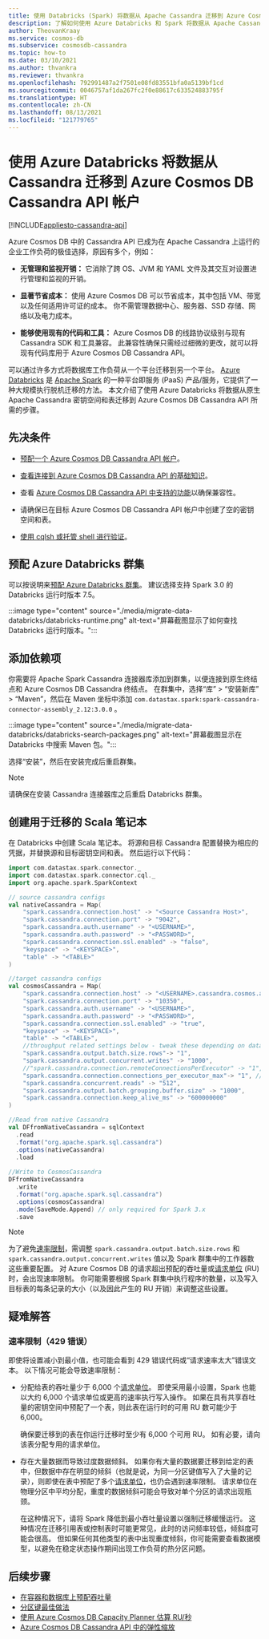 ```yaml
---
title: 使用 Databricks (Spark) 将数据从 Apache Cassandra 迁移到 Azure Cosmos DB Cassandra API
description: 了解如何使用 Azure Databricks 和 Spark 将数据从 Apache Cassandra 数据库迁移到 Azure Cosmos DB Cassandra API。
author: TheovanKraay
ms.service: cosmos-db
ms.subservice: cosmosdb-cassandra
ms.topic: how-to
ms.date: 03/10/2021
ms.author: thvankra
ms.reviewer: thvankra
ms.openlocfilehash: 792991487a2f7501e08fd83551bfa0a5139bf1cd
ms.sourcegitcommit: 0046757af1da267fc2f0e88617c633524883795f
ms.translationtype: HT
ms.contentlocale: zh-CN
ms.lasthandoff: 08/13/2021
ms.locfileid: "121779765"
---
```

# <a name="migrate-data-from-cassandra-to-an-azure-cosmos-db-cassandra-api-account-by-using-azure-databricks"></a>使用 Azure Databricks 将数据从 Cassandra 迁移到 Azure Cosmos DB Cassandra API 帐户
[!INCLUDE[appliesto-cassandra-api](../includes/appliesto-cassandra-api.md)]

Azure Cosmos DB 中的 Cassandra API 已成为在 Apache Cassandra 上运行的企业工作负荷的极佳选择，原因有多个，例如：

* **无管理和监视开销：** 它消除了跨 OS、JVM 和 YAML 文件及其交互对设置进行管理和监视的开销。

* **显著节省成本：** 使用 Azure Cosmos DB 可以节省成本，其中包括 VM、带宽以及任何适用许可证的成本。 你不需管理数据中心、服务器、SSD 存储、网络以及电力成本。

* **能够使用现有的代码和工具：** Azure Cosmos DB 的线路协议级别与现有 Cassandra SDK 和工具兼容。 此兼容性确保只需经过细微的更改，就可以将现有代码库用于 Azure Cosmos DB Cassandra API。

可以通过许多方式将数据库工作负荷从一个平台迁移到另一个平台。 [Azure Databricks](https://azure.microsoft.com/services/databricks/) 是 [Apache Spark](https://spark.apache.org/) 的一种平台即服务 (PaaS) 产品/服务，它提供了一种大规模执行脱机迁移的方法。 本文介绍了使用 Azure Databricks 将数据从原生 Apache Cassandra 密钥空间和表迁移到 Azure Cosmos DB Cassandra API 所需的步骤。

## <a name="prerequisites"></a>先决条件

* [预配一个 Azure Cosmos DB Cassandra API 帐户](manage-data-dotnet.md#create-a-database-account)。

* [查看连接到 Azure Cosmos DB Cassandra API 的基础知识](connect-spark-configuration.md)。

* 查看 [Azure Cosmos DB Cassandra API 中支持的功能](cassandra-support.md)以确保兼容性。

* 请确保已在目标 Azure Cosmos DB Cassandra API 帐户中创建了空的密钥空间和表。

* [使用 cqlsh 或托管 shell 进行验证](cassandra-support.md#hosted-cql-shell-preview)。

## <a name="provision-an-azure-databricks-cluster"></a>预配 Azure Databricks 群集

可以按说明来[预配 Azure Databricks 群集](/azure/databricks/scenarios/quickstart-create-databricks-workspace-portal)。 建议选择支持 Spark 3.0 的 Databricks 运行时版本 7.5。

:::image type="content" source="./media/migrate-data-databricks/databricks-runtime.png" alt-text="屏幕截图显示了如何查找 Databricks 运行时版本。":::

## <a name="add-dependencies"></a>添加依赖项

你需要将 Apache Spark Cassandra 连接器库添加到群集，以便连接到原生终结点和 Azure Cosmos DB Cassandra 终结点。 在群集中，选择“库” > “安装新库” > “Maven”，然后在 Maven 坐标中添加 `com.datastax.spark:spark-cassandra-connector-assembly_2.12:3.0.0`  。

:::image type="content" source="./media/migrate-data-databricks/databricks-search-packages.png" alt-text="屏幕截图显示在 Databricks 中搜索 Maven 包。":::

选择“安装”，然后在安装完成后重启群集。

> [!NOTE]
> 请确保在安装 Cassandra 连接器库之后重启 Databricks 群集。

## <a name="create-scala-notebook-for-migration"></a>创建用于迁移的 Scala 笔记本

在 Databricks 中创建 Scala 笔记本。 将源和目标 Cassandra 配置替换为相应的凭据，并替换源和目标密钥空间和表。 然后运行以下代码：

```scala
import com.datastax.spark.connector._
import com.datastax.spark.connector.cql._
import org.apache.spark.SparkContext

// source cassandra configs
val nativeCassandra = Map( 
    "spark.cassandra.connection.host" -> "<Source Cassandra Host>",
    "spark.cassandra.connection.port" -> "9042",
    "spark.cassandra.auth.username" -> "<USERNAME>",
    "spark.cassandra.auth.password" -> "<PASSWORD>",
    "spark.cassandra.connection.ssl.enabled" -> "false",
    "keyspace" -> "<KEYSPACE>",
    "table" -> "<TABLE>"
)

//target cassandra configs
val cosmosCassandra = Map( 
    "spark.cassandra.connection.host" -> "<USERNAME>.cassandra.cosmos.azure.com",
    "spark.cassandra.connection.port" -> "10350",
    "spark.cassandra.auth.username" -> "<USERNAME>",
    "spark.cassandra.auth.password" -> "<PASSWORD>",
    "spark.cassandra.connection.ssl.enabled" -> "true",
    "keyspace" -> "<KEYSPACE>",
    "table" -> "<TABLE>",
    //throughput related settings below - tweak these depending on data volumes. 
    "spark.cassandra.output.batch.size.rows"-> "1",
    "spark.cassandra.output.concurrent.writes" -> "1000",
    //"spark.cassandra.connection.remoteConnectionsPerExecutor" -> "1", // Spark 3.x
    "spark.cassandra.connection.connections_per_executor_max"-> "1", // Spark 2.x
    "spark.cassandra.concurrent.reads" -> "512",
    "spark.cassandra.output.batch.grouping.buffer.size" -> "1000",
    "spark.cassandra.connection.keep_alive_ms" -> "600000000"
)

//Read from native Cassandra
val DFfromNativeCassandra = sqlContext
  .read
  .format("org.apache.spark.sql.cassandra")
  .options(nativeCassandra)
  .load
  
//Write to CosmosCassandra
DFfromNativeCassandra
  .write
  .format("org.apache.spark.sql.cassandra")
  .options(cosmosCassandra)
  .mode(SaveMode.Append) // only required for Spark 3.x
  .save
```

> [!NOTE]
> 为了避免[速率限制](/samples/azure-samples/azure-cosmos-cassandra-extensions-java-sample-v4/azure-cosmos-cassandra-extensions-java-sample-v4/)，需调整 `spark.cassandra.output.batch.size.rows` 和 `spark.cassandra.output.concurrent.writes` 值以及 Spark 群集中的工作器数这些重要配置。 对 Azure Cosmos DB 的请求超出预配的吞吐量或[请求单位](../request-units.md) (RU) 时，会出现速率限制。 你可能需要根据 Spark 群集中执行程序的数量，以及写入目标表的每条记录的大小（以及因此产生的 RU 开销）来调整这些设置。

## <a name="troubleshoot"></a>疑难解答

### <a name="rate-limiting-429-error"></a>速率限制（429 错误）

即使将设置减小到最小值，也可能会看到 429 错误代码或“请求速率太大”错误文本。 以下情况可能会导致速率限制：

* 分配给表的吞吐量少于 6,000 个[请求单位](../request-units.md)。 即使采用最小设置，Spark 也能以大约 6,000 个请求单位或更高的速率执行写入操作。 如果在具有共享吞吐量的密钥空间中预配了一个表，则此表在运行时的可用 RU 数可能少于 6,000。

    确保要迁移到的表在你运行迁移时至少有 6,000 个可用 RU。 如有必要，请向该表分配专用的请求单位。

* 存在大量数据而导致过度数据倾斜。 如果你有大量的数据要迁移到给定的表中，但数据中存在明显的倾斜（也就是说，为同一分区键值写入了大量的记录），则即使在表中预配了多个[请求单位](../request-units.md)，也仍会遇到速率限制。 请求单位在物理分区中平均分配，重度的数据倾斜可能会导致对单个分区的请求出现瓶颈。

    在这种情况下，请将 Spark 降低到最小吞吐量设置以强制迁移缓慢运行。 这种情况在迁移引用表或控制表时可能更常见，此时的访问频率较低，倾斜度可能会很高。 但如果任何其他类型的表中出现重度倾斜，你可能需要查看数据模型，以避免在稳定状态操作期间出现工作负荷的热分区问题。

## <a name="next-steps"></a>后续步骤

* [在容器和数据库上预配吞吐量](../set-throughput.md)
* [分区键最佳做法](../partitioning-overview.md#choose-partitionkey)
* [使用 Azure Cosmos DB Capacity Planner 估算 RU/秒](../estimate-ru-with-capacity-planner.md)
* [Azure Cosmos DB Cassandra API 中的弹性缩放](scale-account-throughput.md)
